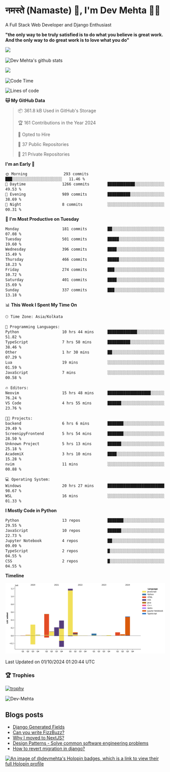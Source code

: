 # नमस्ते (Namaste) :pray:, I'm Dev Mehta :man_technologist:
A Full Stack Web Developer and Django Enthusiast

**"the only way to be truly satisfied is to do what you believe is great work. And the only way to do great work is to love what you do"**

<img src="https://github-readme-stats.vercel.app/api?username=Dev-Mehta&show=reviews,discussions_started,discussions_answered,prs_merged,prs_merged_percentage" />

![Dev Mehta's github stats](https://github-readme-stats.vercel.app/api?username=Dev-Mehta&count_private=true&show_icons=true&theme=nightowl)

<img src="https://komarev.com/ghpvc/?username=Dev-Mehta" />

<!--START_SECTION:waka-->
![Code Time](http://img.shields.io/badge/Code%20Time-397%20hrs%2019%20mins-blue)

![Lines of code](https://img.shields.io/badge/From%20Hello%20World%20I%27ve%20Written-3.5%20million%20lines%20of%20code-blue)

**🐱 My GitHub Data** 

> 📦 361.8 kB Used in GitHub's Storage 
 > 
> 🏆 161 Contributions in the Year 2024
 > 
> 💼 Opted to Hire
 > 
> 📜 37 Public Repositories 
 > 
> 🔑 21 Private Repositories 
 > 
**I'm an Early 🐤** 

```text
🌞 Morning                293 commits         ███░░░░░░░░░░░░░░░░░░░░░░   11.46 % 
🌆 Daytime                1266 commits        ████████████░░░░░░░░░░░░░   49.53 % 
🌃 Evening                989 commits         ██████████░░░░░░░░░░░░░░░   38.69 % 
🌙 Night                  8 commits           ░░░░░░░░░░░░░░░░░░░░░░░░░   00.31 % 
```
📅 **I'm Most Productive on Tuesday** 

```text
Monday                   181 commits         ██░░░░░░░░░░░░░░░░░░░░░░░   07.08 % 
Tuesday                  501 commits         █████░░░░░░░░░░░░░░░░░░░░   19.60 % 
Wednesday                396 commits         ████░░░░░░░░░░░░░░░░░░░░░   15.49 % 
Thursday                 466 commits         █████░░░░░░░░░░░░░░░░░░░░   18.23 % 
Friday                   274 commits         ███░░░░░░░░░░░░░░░░░░░░░░   10.72 % 
Saturday                 401 commits         ████░░░░░░░░░░░░░░░░░░░░░   15.69 % 
Sunday                   337 commits         ███░░░░░░░░░░░░░░░░░░░░░░   13.18 % 
```


📊 **This Week I Spent My Time On** 

```text
🕑︎ Time Zone: Asia/Kolkata

💬 Programming Languages: 
Python                   10 hrs 44 mins      █████████████░░░░░░░░░░░░   51.82 % 
TypeScript               7 hrs 58 mins       ██████████░░░░░░░░░░░░░░░   38.46 % 
Other                    1 hr 30 mins        ██░░░░░░░░░░░░░░░░░░░░░░░   07.29 % 
Lua                      19 mins             ░░░░░░░░░░░░░░░░░░░░░░░░░   01.59 % 
JavaScript               7 mins              ░░░░░░░░░░░░░░░░░░░░░░░░░   00.58 % 

🔥 Editors: 
Neovim                   15 hrs 48 mins      ███████████████████░░░░░░   76.24 % 
VS Code                  4 hrs 55 mins       ██████░░░░░░░░░░░░░░░░░░░   23.76 % 

🐱‍💻 Projects: 
backend                  6 hrs 6 mins        ███████░░░░░░░░░░░░░░░░░░   29.49 % 
ScreenipyFrontend        5 hrs 54 mins       ███████░░░░░░░░░░░░░░░░░░   28.50 % 
Unknown Project          5 hrs 13 mins       ██████░░░░░░░░░░░░░░░░░░░   25.18 % 
AcademiX                 3 hrs 10 mins       ████░░░░░░░░░░░░░░░░░░░░░   15.28 % 
nvim                     11 mins             ░░░░░░░░░░░░░░░░░░░░░░░░░   00.88 % 

💻 Operating System: 
Windows                  20 hrs 27 mins      █████████████████████████   98.67 % 
WSL                      16 mins             ░░░░░░░░░░░░░░░░░░░░░░░░░   01.33 % 
```

**I Mostly Code in Python** 

```text
Python                   13 repos            ███████░░░░░░░░░░░░░░░░░░   29.55 % 
JavaScript               10 repos            ██████░░░░░░░░░░░░░░░░░░░   22.73 % 
Jupyter Notebook         4 repos             ██░░░░░░░░░░░░░░░░░░░░░░░   09.09 % 
TypeScript               2 repos             █░░░░░░░░░░░░░░░░░░░░░░░░   04.55 % 
CSS                      2 repos             █░░░░░░░░░░░░░░░░░░░░░░░░   04.55 % 
```



**Timeline**

![Lines of Code chart](https://raw.githubusercontent.com/Dev-Mehta/Dev-Mehta/master/assets/bar_graph.png)


 Last Updated on 01/10/2024 01:20:44 UTC
<!--END_SECTION:waka-->

### 🏆 Trophies
[![trophy](https://github-profile-trophy.vercel.app/?username=Dev-Mehta&row=2&column=3&margin-w=15&margin-h=15&no-bg=true&frame=false&theme=onestar)](https://github.com/ryo-ma/github-profile-trophy)

<img align="center" src="https://github-readme-streak-stats.herokuapp.com/?user=Dev-Mehta&" alt="Dev-Mehta" />

## Blogs posts<!-- BLOG-POST-LIST:START -->
- [Django Generated Fields](https://simplifiedweb.netlify.app/django-generated-fields)
- [Can you write FizzBuzz?](https://simplifiedweb.netlify.app/can-you-write-fizzbuzz)
- [Why I moved to NextJS?](https://simplifiedweb.netlify.app/why-i-moved-to-nextjs)
- [Design Patterns - Solve common software engineering problems](https://simplifiedweb.netlify.app/design-patterns-solve-common-software-engineering-problems)
- [How to revert migration in django?](https://simplifiedweb.netlify.app/how-to-revert-migration-in-django)
<!-- BLOG-POST-LIST:END -->

[![An image of @devmehta's Holopin badges, which is a link to view their full Holopin profile](https://holopin.me/devmehta)](https://holopin.io/@devmehta)
